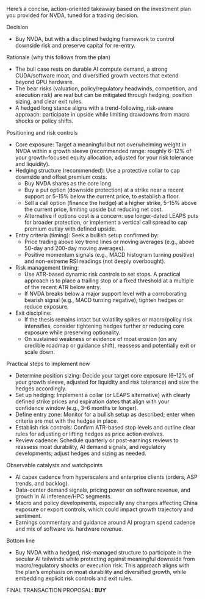 Here’s a concise, action-oriented takeaway based on the investment plan you provided for NVDA, tuned for a trading decision.

Decision
- Buy NVDA, but with a disciplined hedging framework to control downside risk and preserve capital for re-entry.

Rationale (why this follows from the plan)
- The bull case rests on durable AI compute demand, a strong CUDA/software moat, and diversified growth vectors that extend beyond GPU hardware.
- The bear risks (valuation, policy/regulatory headwinds, competition, and execution risk) are real but can be mitigated through hedging, position sizing, and clear exit rules.
- A hedged long stance aligns with a trend-following, risk-aware approach: participate in upside while limiting drawdowns from macro shocks or policy shifts.

Positioning and risk controls
- Core exposure: Target a meaningful but not overwhelming weight in NVDA within a growth sleeve (recommended range: roughly 6–12% of your growth-focused equity allocation, adjusted for your risk tolerance and liquidity).
- Hedging structure (recommended): Use a protective collar to cap downside and offset premium costs.
  - Buy NVDA shares as the core long.
  - Buy a put option (downside protection) at a strike near a recent support or 5–15% below the current price, to establish a floor.
  - Sell a call option (finance the hedge) at a higher strike, 5–15% above the current price, limiting upside but reducing net cost.
  - Alternative if options cost is a concern: use longer-dated LEAPS puts for broader protection, or implement a vertical call spread to cap premium outlay with defined upside.
- Entry criteria (timing): Seek a bullish setup confirmed by:
  - Price trading above key trend lines or moving averages (e.g., above 50-day and 200-day moving averages).
  - Positive momentum signals (e.g., MACD histogram turning positive) and non-extreme RSI readings (not deeply overbought).
- Risk management timing:
  - Use ATR-based dynamic risk controls to set stops. A practical approach is to place a trailing stop or a fixed threshold at a multiple of the recent ATR below entry.
  - If NVDA breaks below a major support level with a corroborating bearish signal (e.g., MACD turning negative), tighten hedges or reduce exposure.
- Exit discipline:
  - If the thesis remains intact but volatility spikes or macro/policy risk intensifies, consider tightening hedges further or reducing core exposure while preserving optionality.
  - On sustained weakness or evidence of moat erosion (on any credible roadmap or guidance shift), reassess and potentially exit or scale down.

Practical steps to implement now
- Determine position sizing: Decide your target core exposure (6–12% of your growth sleeve, adjusted for liquidity and risk tolerance) and size the hedges accordingly.
- Set up hedging: Implement a collar (or LEAPS alternative) with clearly defined strike prices and expiration dates that align with your confidence window (e.g., 3–6 months or longer).
- Define entry zone: Monitor for a bullish setup as described; enter when criteria are met with the hedges in place.
- Establish risk controls: Confirm ATR-based stop levels and outline clear rules for adjusting or lifting hedges as price action evolves.
- Review cadence: Schedule quarterly or post-earnings reviews to reassess moat durability, AI demand signals, and regulatory developments; adjust hedges and sizing as needed.

Observable catalysts and watchpoints
- AI capex cadence from hyperscalers and enterprise clients (orders, ASP trends, and backlog).
- Data-center demand signals, pricing power on software revenue, and growth in AI inference/HPC segments.
- Macro and policy developments, especially any changes affecting China exposure or export controls, which could impact growth trajectory and sentiment.
- Earnings commentary and guidance around AI program spend cadence and mix of software vs. hardware revenue.

Bottom line
- Buy NVDA with a hedged, risk-managed structure to participate in the secular AI tailwinds while protecting against meaningful downside from macro/regulatory shocks or execution risk. This approach aligns with the plan’s emphasis on moat durability and diversified growth, while embedding explicit risk controls and exit rules.

FINAL TRANSACTION PROPOSAL: **BUY**